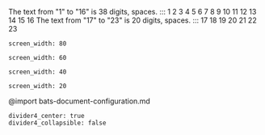 The text from "1" to "16" is 38 digits, spaces.
::: 1 2 3 4 5 6 7 8 9 10 11 12 13 14 15 16
The text from "17" to "23" is 20 digits, spaces.
::: 17 18 19 20 21 22 23
```opts
screen_width: 80
```
```opts
screen_width: 60
```
```opts
screen_width: 40
```
```opts
screen_width: 20
```
@import bats-document-configuration.md
```opts :(document_opts)
divider4_center: true
divider4_collapsible: false
```